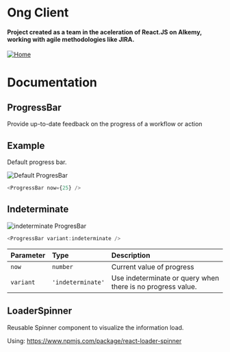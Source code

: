 # Ong Client
#### Project created as a team in the aceleration of React.JS on Alkemy, working with agile methodologies like JIRA.

[![Home](https://i.ibb.co/r6Z6fR5/alkmy.png "Home")](https://i.ibb.co/r6Z6fR5/alkmy.png "Home")
# Documentation

## ProgressBar

Provide up-to-date feedback on the progress of a workflow or action

## Example

Default progress bar.

![Default ProgresBar](https://i.ibb.co/6vbncyM/Pregress-Bar-Indeterminate.png)

```javascript
<ProgressBar now={25} />
```

## Indeterminate

![indeterminate ProgresBar](https://i.ibb.co/WsxnKWg/Progress-Bar-Indeterminate.png)

```javascript
<ProgressBar variant:indeterminate />
```

| Parameter | Type              | Description                                                 |
| :-------- | :---------------- | :---------------------------------------------------------- |
| `now`     | `number`          | Current value of progress                                   |
| `variant` | `'indeterminate'` | Use indeterminate or query when there is no progress value. |

## LoaderSpinner 

Reusable Spinner component to visualize the information load.

Using: https://www.npmjs.com/package/react-loader-spinner